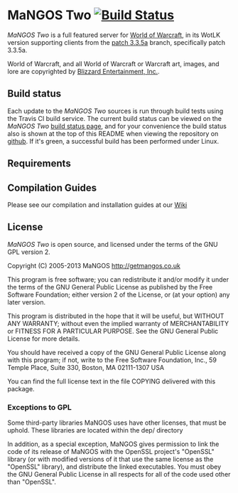 MaNGOS Two [![Build Status](https://travis-ci.org/mangostwo/server.png)](https://travis-ci.org/mangostwo/server)
===========
*MaNGOS Two* is a full featured server for [World of Warcraft][2], in its WotLK
version supporting clients from the [patch 3.3.5a][50] branch, specifically patch
3.3.5a.

World of Warcraft, and all World of Warcraft or Warcraft art, images, and lore are
copyrighted by [Blizzard Entertainment, Inc.][1].


Build status
------------
Each update to the *MaNGOS Two* sources is run through build tests using the
Travis CI build service. The current build status can be viewed on the *MaNGOS Two*
[build status page][114], and for your convenience the build status also is shown
at the top of this README when viewing the repository on [github][111]. If it's
green, a successful build has been performed under Linux.


Requirements
------------


Compilation Guides
------------------
Please see our compilation and installation guides at our [Wiki][20]

License
-------
*MaNGOS Two* is open source, and licensed under the terms of the GNU GPL version 2.

  Copyright (C) 2005-2013  MaNGOS <http://getmangos.co.uk>

  This program is free software; you can redistribute it and/or modify
  it under the terms of the GNU General Public License as published by
  the Free Software Foundation; either version 2 of the License, or
  (at your option) any later version.

  This program is distributed in the hope that it will be useful,
  but WITHOUT ANY WARRANTY; without even the implied warranty of
  MERCHANTABILITY or FITNESS FOR A PARTICULAR PURPOSE.  See the
  GNU General Public License for more details.

  You should have received a copy of the GNU General Public License
  along with this program; if not, write to the Free Software
  Foundation, Inc., 59 Temple Place, Suite 330, Boston, MA  02111-1307  USA

  You can find the full license text in the file COPYING delivered with this
  package.

### Exceptions to GPL

  Some third-party libraries MaNGOS uses have other licenses, that must be
  uphold.  These libraries are located within the dep/ directory

  In addition, as a special exception, MaNGOS gives permission to link the code
  of its release of MaNGOS with the OpenSSL project's "OpenSSL" library
  (or with modified versions of it that use the same license as the "OpenSSL"
  library), and distribute the linked executables. You must obey the GNU
  General Public License in all respects for all of the code used other than
  "OpenSSL".

[1]: http://blizzard.com/ "Blizzard Entertainment Inc. · we love you!"
[2]: http://battle.net/wow/ "World of Warcraft"

[10]: http://a.dependency.net/ "A · dependency"

[20]: https://github.com/mangoswiki/Wiki/wiki/MaNGOS%20Installation/ "Wiki"

[50]: http://www.wowpedia.org/Patch_3.3.5a "Wrath of the Lich King · Patch 3.3.5a release notes"

[100]: http://getmangos.co.uk/ "MaNGOS Community Project Website"
[101]: http://community.getmangos.co.uk/ "MaNGOS Community Discussion Forums"

[110]: http://github.com/mangostwo "MaNGOS Two · github organization"
[111]: http://github.com/mangostwo/server "MaNGOS Two · server repository"
[112]: http://github.com/mangostwo/scripts "MaNGOS Two · script extensions repository"
[113]: http://github.com/mangostwo/database "MaNGOS Two · content database repository"
[114]: https://travis-ci.org/mangostwo/server/ "MaNGOS Two · build status"

[201]: http://www.microsoft.com/express/ "Visual Studio Express · free, limited edition"
[202]: http://gcc.gnu.org/ "GCC"
[203]: http://clang.llvm.org/ "Clang"

[251]: http://www.cmake.org/ "CMake · Cross Platform Make"
